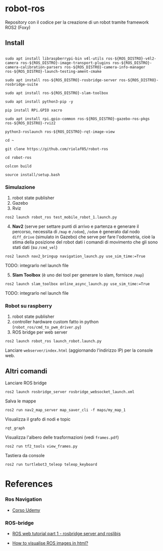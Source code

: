 # robot-ros
Repository con il codice per la creazione di un robot tramite framework ROS2 (Foxy)

## Install

```console

sudo apt install libraspberrypi-bin v4l-utils ros-${ROS_DISTRO}-v4l2-camera ros-${ROS_DISTRO}-image-transport-plugins ros-${ROS_DISTRO}-camera-calibration-parsers ros-${ROS_DISTRO}-camera-info-manager ros-${ROS_DISTRO}-launch-testing-ament-cmake

sudo apt install ros-${ROS_DISTRO}-rosbridge-server ros-${ROS_DISTRO}-rosbridge-suite

sudo apt install ros-${ROS_DISTRO}-slam-toolbox

sudo apt install python3-pip -y

pip install RPi.GPIO xacro

sudo apt install rpi.gpio-common ros-${ROS_DISTRO}-gazebo-ros-pkgs ros-${ROS_DISTRO}-rviz2 

python3-roslaunch ros-${ROS_DISTRO}-rqt-image-view

cd ~

git clone https://github.com/riolaf05/robot-ros

cd robot-ros

colcon build

source install/setup.bash
```

### Simulazione

1. robot state publisher
2. Gazebo
3. Rviz

```console
ros2 launch robot_ros test_mobile_robot_1.launch.py 
```

4. **Nav2** (serve per settare punti di arrivo e partenza e generare il percorso, necessita di `/map` e `/odom`), `/odom` è generato dal nodo `diff_drive` (simulato in Gazebo) che serve per fare l'odometria, cioè la stima della posizione del robot dati i comandi di movimento che gli sono stati dati (su `/cmd_vel`)

```console
ros2 launch nav2_bringup navigation_launch.py use_sim_time:=True
```
TODO: integrarlo nel launch file

5. **Slam Toolbox** (è uno dei tool per generare lo slam, fornisce `/map`)

```console
ros2 launch slam_toolbox online_async_launch.py use_sim_time:=True
```
TODO: integrarlo nel launch file


### Robot su raspberry

1. robot state publisher
2. controller hardware custom fatto in python (`robot_ros/cmd_to_pwm_driver.py`) 
3. ROS bridge per web server

```console
ros2 launch robot_ros launch_robot.launch.py
```

Lanciare `webserver/index.html` (aggiornando l'indirizzo IP) per la console web.

## Altri comandi

Lanciare ROS bridge
```console
ros2 launch rosbridge_server rosbridge_websocket_launch.xml
```

Salva le mappe
```console
ros2 run nav2_map_server map_saver_cli -f maps/my_map_1
```

Visualizza il grafo di nodi e topic
```console
rqt_graph
```

Visualizza l'albero delle trasformazioni (vedi `frames.pdf`)
```console
ros2 run tf2_tools view_frames.py
```

Tastiera da console
```console
ros2 run turtlebot3_teleop teleop_keyboard
```

# References 

### Ros Navigation

* [Corso Udemy](https://www.udemy.com/course/ros2-nav2-stack/)

### ROS-bridge

* [ROS web tutorial part 1 - rosbridge server and roslibjs](https://msadowski.github.io/ros-web-tutorial-pt1/)

* [How to visualise ROS images in html?](https://parkerrobert.medium.com/how-to-visualise-ros-images-in-html-c6b88e37e985)

